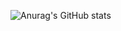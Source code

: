 ![Anurag's GitHub stats](https://github-readme-stats.vercel.app/api?username=teoilie&show_icons=true&theme=dracula)
